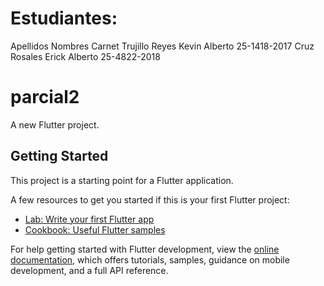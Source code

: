 # Estudiantes:
Apellidos 	Nombres	Carnet
Trujillo Reyes	Kevin Alberto 	25-1418-2017
Cruz Rosales	Erick Alberto	25-4822-2018


# parcial2

A new Flutter project.

## Getting Started

This project is a starting point for a Flutter application.

A few resources to get you started if this is your first Flutter project:

- [Lab: Write your first Flutter app](https://docs.flutter.dev/get-started/codelab)
- [Cookbook: Useful Flutter samples](https://docs.flutter.dev/cookbook)

For help getting started with Flutter development, view the
[online documentation](https://docs.flutter.dev/), which offers tutorials,
samples, guidance on mobile development, and a full API reference.
